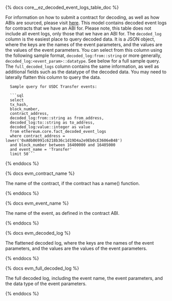 {% docs core__ez_decoded_event_logs_table_doc %}

For information on how to submit a contract for decoding, as well as how ABIs are sourced, please visit [here](https://science.flipsidecrypto.xyz/abi-requestor/).
      This model contains decoded event logs for contracts that we have an ABI for. Please note, this table does not include all event logs, only those that we have an ABI for.
      The `decoded_log` column is the easiest place to query decoded data. It is a JSON object, where the keys are the names of the event parameters, and the values are the values of the event parameters.
      You can select from this column using the following sample format, `decoded_log:from::string` or more generally, `decoded_log:<event_param>::datatype`. See below for a full sample query.
      The `full_decoded_logs` column contains the same information, as well as additional fields such as the datatype of the decoded data. You may need to laterally flatten this column to query the data.
            
      Sample query for USDC Transfer events:
      
      ```sql
      select 
      tx_hash,
      block_number,
      contract_address,
      decoded_log:from::string as from_address,
      decoded_log:to::string as to_address,
      decoded_log:value::integer as value
      from ethereum.core.fact_decoded_event_logs
      where contract_address = lower('0xA0b86991c6218b36c1d19D4a2e9Eb0cE3606eB48')
      and block_number between 16400000 and 16405000
      and event_name = 'Transfer'
      limit 50```

{% enddocs %}

{% docs evm_contract_name %}

The name of the contract, if the contract has a name() function.

{% enddocs %}


{% docs evm_event_name %}

The name of the event, as defined in the contract ABI.

{% enddocs %}


{% docs evm_decoded_log %}

The flattened decoded log, where the keys are the names of the event parameters, and the values are the values of the event parameters.

{% enddocs %}


{% docs evm_full_decoded_log %}

The full decoded log, including the event name, the event parameters, and the data type of the event parameters.

{% enddocs %}

